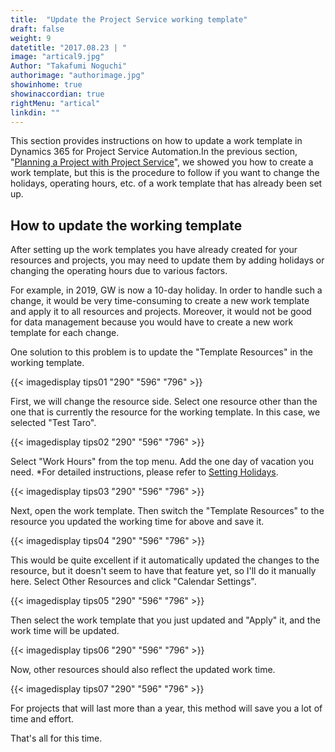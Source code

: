 ```yaml
---
title:  "Update the Project Service working template"
draft: false
weight: 9
datetitle: "2017.08.23 | "
image: "artical9.jpg"
Author: "Takafumi Noguchi"
authorimage: "authorimage.jpg"
showinhome: true
showinaccordian: true
rightMenu: "artical"
linkdin: ""
---
```

<!-- Intro  -->
This section provides instructions on how to update a work template in Dynamics 365 for Project Service Automation.In the previous section, "[Planning a Project with Project Service]()", we showed you how to create a work template, but this is the procedure to follow if you want to change the holidays, operating hours, etc. of a work template that has already been set up.

## How to update the working template
After setting up the work templates you have already created for your resources and projects, you may need to update them by adding holidays or changing the operating hours due to various factors.

For example, in 2019, GW is now a 10-day holiday. In order to handle such a change, it would be very time-consuming to create a new work template and apply it to all resources and projects. Moreover, it would not be good for data management because you would have to create a new work template for each change.

One solution to this problem is to update the "Template Resources" in the working template.
<!-- Image= tips01.jpg -->
{{< imagedisplay tips01 "290" "596" "796" >}}

First, we will change the resource side. Select one resource other than the one that is currently the resource for the working template. In this case, we selected "Test Taro".
<!-- Image= tips02.jpg -->
{{< imagedisplay tips02 "290" "596" "796" >}}

Select "Work Hours" from the top menu. Add the one day of vacation you need.
*For detailed instructions, please refer to [Setting Holidays]().
<!-- Image= tips03.jpg -->
{{< imagedisplay tips03 "290" "596" "796" >}}

Next, open the work template. Then switch the "Template Resources" to the resource you updated the working time for above and save it.
<!-- Image= tips04.png -->
{{< imagedisplay tips04 "290" "596" "796" >}}

This would be quite excellent if it automatically updated the changes to the resource, but it doesn't seem to have that feature yet, so I'll do it manually here. Select Other Resources and click "Calendar Settings".
<!-- Image= tips05.png -->
{{< imagedisplay tips05 "290" "596" "796" >}}

Then select the work template that you just updated and "Apply" it, and the work time will be updated.
<!-- Image= tips06.png -->
{{< imagedisplay tips06 "290" "596" "796" >}}

Now, other resources should also reflect the updated work time.
<!-- Image= tips07.jpg -->
{{< imagedisplay tips07 "290" "596" "796" >}}

For projects that will last more than a year, this method will save you a lot of time and effort.

That's all for this time.     
&nbsp;